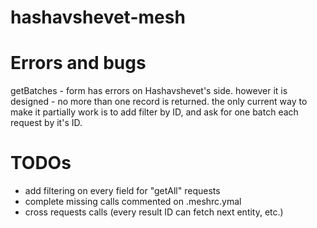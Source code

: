 # hashavshevet-mesh


# Errors and bugs
getBatches - form has errors on Hashavshevet's side. however it is designed - no more than one record is returned. the only current way to make it partially work is to add filter by ID, and ask for one batch each request by it's ID.

# TODOs
- add filtering on every field for "getAll" requests
- complete missing calls commented on .meshrc.ymal
- cross requests calls (every result ID can fetch next entity, etc.)